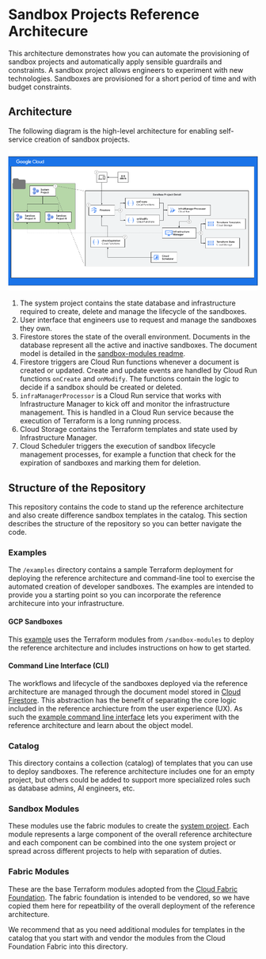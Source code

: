 # Sandbox Projects Reference Architecure

This architecture demonstrates how you can automate the provisioning of sandbox
projects and automatically apply sensible guardrails and constraints. A sandbox
project allows engineers to experiment with new technologies. Sandboxes are
provisioned for a short period of time and with budget constraints.

## Architecture

The following diagram is the high-level architecture for enabling self-service
creation of sandbox projects.

![architecture](resources/high-level-arch.png)

1.  The system project contains the state database and infrastructure required
    to create, delete and manage the lifecycle of the sandboxes.
2.  User interface that engineers use to request and manage the sandboxes they
    own.
3.  Firestore stores the state of the overall environment. Documents in the
    database represent all the active and inactive sandboxes. The document model
    is detailed in the [sandbox-modules readme](sandbox-modules/README.md).
4.  Firestore triggers are Cloud Run functions whenever a document is created or
    updated. Create and update events are handled by Cloud Run functions
    `onCreate` and `onModify`. The functions contain the logic to decide if a
    sandbox should be created or deleted.
5.  `infraManagerProcessor` is a Cloud Run service that works with
    Infrastructure Manager to kick off and monitor the infrastructure
    management. This is handled in a Cloud Run service because the execution of
    Terraform is a long running process.
6.  Cloud Storage contains the Terraform templates and state used by
    Infrastructure Manager.
7.  Cloud Scheduler triggers the execution of sandbox lifecycle management
    processes, for example a function that check for the expiration of sandboxes
    and marking them for deletion.

## Structure of the Repository

This repository contains the code to stand up the reference architecture and
also create difference sandbox templates in the catalog. This section describes
the structure of the repository so you can better navigate the code.

### Examples

The `/examples` directory contains a sample Terraform deployment for deploying
the reference architecture and command-line tool to exercise the automated
creation of developer sandboxes. The examples are intended to provide you a
starting point so you can incorporate the reference architecure into your
infrastructure.

#### GCP Sandboxes

This [example][example-terraform] uses the Terraform modules from
`/sandbox-modules` to deploy the reference architecture and includes
instructions on how to get started.

#### Command Line Interface (CLI)

The workflows and lifecycle of the sandboxes deployed via the reference
architecture are managed through the document model stored in [Cloud
Firestore][firestore]. This abstraction has the benefit of separating the core
logic included in the reference archiecture from the user experience (UX). As
such the [example command line interface][example-cli] lets you experiment with
the reference architecture and learn about the object model.

### Catalog

This directory contains a collection (catalog) of templates that you can use to
deploy sandboxes. The reference architecture includes one for an empty project,
but others could be added to support more specialized roles such as database
admins, AI engineers, etc.

### Sandbox Modules

These modules use the fabric modules to create the
[system project](#architecture). Each module represents a large component of the
overall reference architecture and each component can be combined into the one
system project or spread across different projects to help with separation of
duties.

### Fabric Modules

These are the base Terraform modules adopted from the [Cloud Fabric
Foundation][foundation-fabric]. The fabric foundation is intended to be
vendored, so we have copied them here for repeatbility of the overall deployment
of the reference architecture.

We recommend that as you need additional modules for templates in the catalog
that you start with and vendor the modules from the Cloud Foundation Fabric into
this directory.

<!-- LINKS: https://www.markdownguide.org/basic-syntax/#reference-style-links -->

[example-terraform]: examples/gcp-sandboxes/README.md
[example-cli]: examples/cli/README.md
[firestore]: https://cloud.google.com/products/firestore
[foundation-fabric]:
    https://github.com/GoogleCloudPlatform/cloud-foundation-fabric/tree/master/modules#readme
